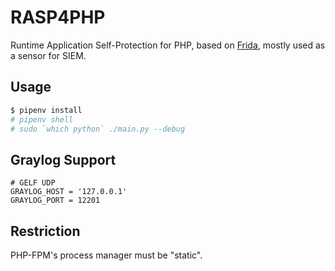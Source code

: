 # RASP4PHP

Runtime Application Self-Protection for PHP, based on [Frida](https://www.frida.re), mostly used as a sensor for SIEM.


## Usage

```bash
$ pipenv install
# pipenv shell
# sudo `which python` ./main.py --debug
```

## Graylog Support

```
# GELF UDP
GRAYLOG_HOST = '127.0.0.1'
GRAYLOG_PORT = 12201
```

## Restriction

PHP-FPM's process manager must be "static".
